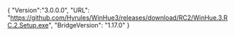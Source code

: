 {
  "Version":"3.0.0.0",
  "URL": "https://github.com/Hyrules/WinHue3/releases/download/RC2/WinHue.3.RC.2.Setup.exe",
  "BridgeVersion": "1.17.0"
}           
